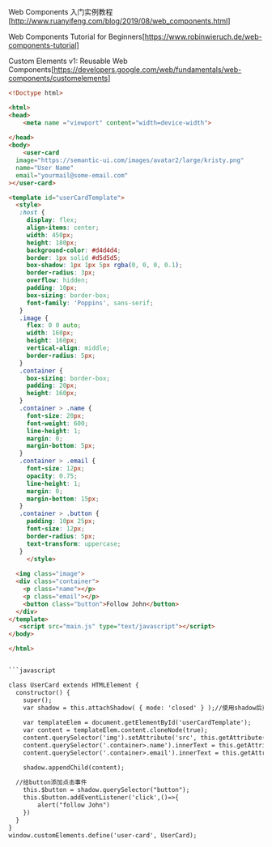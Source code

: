 Web Components 入门实例教程[http://www.ruanyifeng.com/blog/2019/08/web_components.html]

Web Components Tutorial for Beginners[https://www.robinwieruch.de/web-components-tutorial]

Custom Elements v1: Reusable Web Components[https://developers.google.com/web/fundamentals/web-components/customelements]


```html
<!Doctype html>

<html>
<head>
	<meta name ="viewport" content="width=device-width">
	
</head>
<body>
	<user-card
  image="https://semantic-ui.com/images/avatar2/large/kristy.png"
  name="User Name"
  email="yourmail@some-email.com"
></user-card>

<template id="userCardTemplate">
  <style>
   :host {
     display: flex;
     align-items: center;
     width: 450px;
     height: 180px;
     background-color: #d4d4d4;
     border: 1px solid #d5d5d5;
     box-shadow: 1px 1px 5px rgba(0, 0, 0, 0.1);
     border-radius: 3px;
     overflow: hidden;
     padding: 10px;
     box-sizing: border-box;
     font-family: 'Poppins', sans-serif;
   }
   .image {
     flex: 0 0 auto;
     width: 160px;
     height: 160px;
     vertical-align: middle;
     border-radius: 5px;
   }
   .container {
     box-sizing: border-box;
     padding: 20px;
     height: 160px;
   }
   .container > .name {
     font-size: 20px;
     font-weight: 600;
     line-height: 1;
     margin: 0;
     margin-bottom: 5px;
   }
   .container > .email {
     font-size: 12px;
     opacity: 0.75;
     line-height: 1;
     margin: 0;
     margin-bottom: 15px;
   }
   .container > .button {
     padding: 10px 25px;
     font-size: 12px;
     border-radius: 5px;
     text-transform: uppercase;
   }
     </style>
  
  <img class="image">
  <div class="container">
    <p class="name"></p>
    <p class="email"></p>
    <button class="button">Follow John</button>
  </div>
</template>
   <script src="main.js" type="text/javascript"></script>
</body>

</html>


```javascript

class UserCard extends HTMLElement {
  constructor() {
    super();
    var shadow = this.attachShadow( { mode: 'closed' } );//使用shadow后页面通过document.querySelector("")获取不到该元素， 去掉则可以
    
    var templateElem = document.getElementById('userCardTemplate');
    var content = templateElem.content.cloneNode(true);
    content.querySelector('img').setAttribute('src', this.getAttribute('image'));
    content.querySelector('.container>.name').innerText = this.getAttribute('name');
    content.querySelector('.container>.email').innerText = this.getAttribute('email');

    shadow.appendChild(content);
	
  //给button添加点击事件
	this.$button = shadow.querySelector("button");
	this.$button.addEventListener('click',()=>{
		alert("follow John")
	})
  }
}
window.customElements.define('user-card', UserCard);

